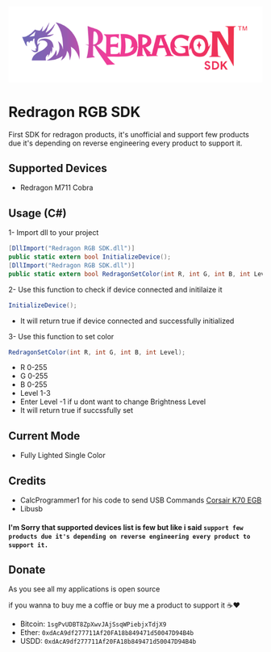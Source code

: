 ![](redragonSDK.png)
# Redragon RGB SDK
First SDK for redragon products, it's unofficial and support few products due it's depending on reverse engineering every product to support it.

## Supported Devices
- Redragon M711 Cobra

## Usage (C#)
1- Import dll to your project 
```C#
[DllImport("Redragon RGB SDK.dll")]
public static extern bool InitializeDevice();
[DllImport("Redragon RGB SDK.dll")]
public static extern bool RedragonSetColor(int R, int G, int B, int Level);
```

2- Use this function to check if device connected and initilaize it
```C#
InitializeDevice();
```
- It will return true if device connected and successfully initialized

3- Use this function to set color
```C#
RedragonSetColor(int R, int G, int B, int Level);
```

- R 0-255
- G 0-255
- B 0-255
- Level 1-3
- Enter Level -1 if u dont want to change Brightness Level
- It will return true if succssfully set

## Current Mode
- Fully Lighted Single Color

## Credits
- CalcProgrammer1 for his code to send USB Commands [Corsair K70 EGB](https://www.reddit.com/r/MechanicalKeyboards/comments/2ij2um/corsair_k70_rgb_usb_protocol_reverse_engineering/)
- Libusb

#### I'm Sorry that supported devices list is few but like i said ``support few products due it's depending on reverse engineering every product to support it.``

## Donate
As you see all my applications is open source

if you wanna to buy me a coffie or buy me a product to support it ☕❤
- Bitcoin: ``1sgPvUDBT8ZpXwvJAjSsqWPiebjxTdjX9``
- Ether:   ``0xdAcA9df277711Af20FA18b849471d50047D94B4b``
- USDD:    ``0xdAcA9df277711Af20FA18b849471d50047D94B4b``
